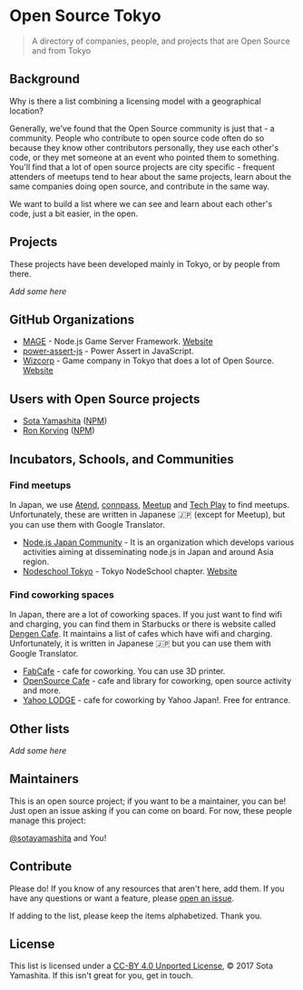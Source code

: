 # Open Source Tokyo

> A directory of companies, people, and projects that are Open Source and from Tokyo

## Background

Why is there a list combining a licensing model with a geographical location?

Generally, we've found that the Open Source community is just that - a community. People who contribute to open source code often do so because they know other contributors personally, they use each other's code, or they met someone at an event who pointed them to something. You'll find that a lot of open source projects are city specific - frequent attenders of meetups tend to hear about the same projects, learn about the same companies doing open source, and contribute in the same way.

We want to build a list where we can see and learn about each other's code, just a bit easier, in the open.

## Projects

These projects have been developed mainly in Tokyo, or by people from there.

_Add some here_

## GitHub Organizations

- [MAGE](https://github.com/mage/) - Node.js Game Server Framework. [Website](https://www.wizcorp.jp/mage/)
- [power-assert-js](https://github.com/power-assert-js/) - Power Assert in JavaScript.
- [Wizcorp](https://github.com/wizcorp/) - Game company in Tokyo that does a lot of Open Source. [Website](https://wizcorp.jp/)

## Users with Open Source projects

- [Sota Yamashita](https://github.com/sotayamashita/) ([NPM](https://www.npmjs.com/~sotayamashita))
- [Ron Korving](https://github.com/ronkorving/) ([NPM](https://www.npmjs.com/~ronkorving))

## Incubators, Schools, and Communities

### Find meetups

In Japan, we use [Atend](https://atnd.org/), [connpass](https://connpass.com/dashboard/), [Meetup](https://www.meetup.com/) and [Tech Play](https://techplay.jp/) to find meetups. Unfortunately, these are written in Japanese :jp: (except for Meetup), but you can use them with Google Translator.

- [Node.js Japan Community](https://nodejs.jp/) - It is an organization which develops various activities aiming at disseminating node.js in Japan and around Asia region.
- [Nodeschool Tokyo](https://github.com/nodeschool/tokyo) - Tokyo NodeSchool chapter. [Website](https://nodeschool.io/tokyo/)

### Find coworking spaces

In Japan, there are a lot of coworking spaces. If you just want to find wifi and charging, you can find them in Starbucks or there is website called [Dengen Cafe](http://dengen-cafe.com/). It maintains a list of cafes which have wifi and charging. Unfortunately, it is written in Japanese :jp: but you can use them with Google Translator.

- [FabCafe](https://fabcafe.com/tokyo/) - cafe for coworking. You can use 3D printer.
- [OpenSource Cafe](http://www.osscafe.net/en/) - cafe and library for coworking, open source activity and more.
- [Yahoo LODGE](https://lodge.yahoo.co.jp/) - cafe for coworking by Yahoo Japan!. Free for entrance.

## Other lists

_Add some here_

## Maintainers

This is an open source project; if you want to be a maintainer, you can be! Just open an issue asking if you can come on board. For now, these people manage this project:

[@sotayamashita](https://github.com/sotayamashita) and You!

## Contribute

Please do! If you know of any resources that aren't here, add them. If you have any questions or want a feature, please [open an issue](https://github.com/opensourcecities/tokyo/issues/new).

If adding to the list, please keep the items alphabetized. Thank you.

## License

This list is licensed under a [CC-BY 4.0 Unported License](https://creativecommons.org/licenses/by/4.0/), © 2017 Sota Yamashita. If this isn't great for you, get in touch.
